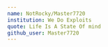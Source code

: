 ```yaml
---
name: NotRocky/Master7720
institution: We Do Exploits
quote: Life Is A State Of mind
github_user: Master7720 
---
```

